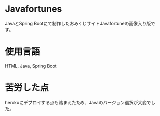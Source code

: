 # Javafortunes

JavaとSpring Bootにて制作したおみくじサイトJavafortuneの画像入り版です。

# 使用言語
  HTML, Java, Spring Boot
 
  
 # 苦労した点
 herokuにデプロイする点も踏まえたため、Javaのバージョン選択が大変でした。
